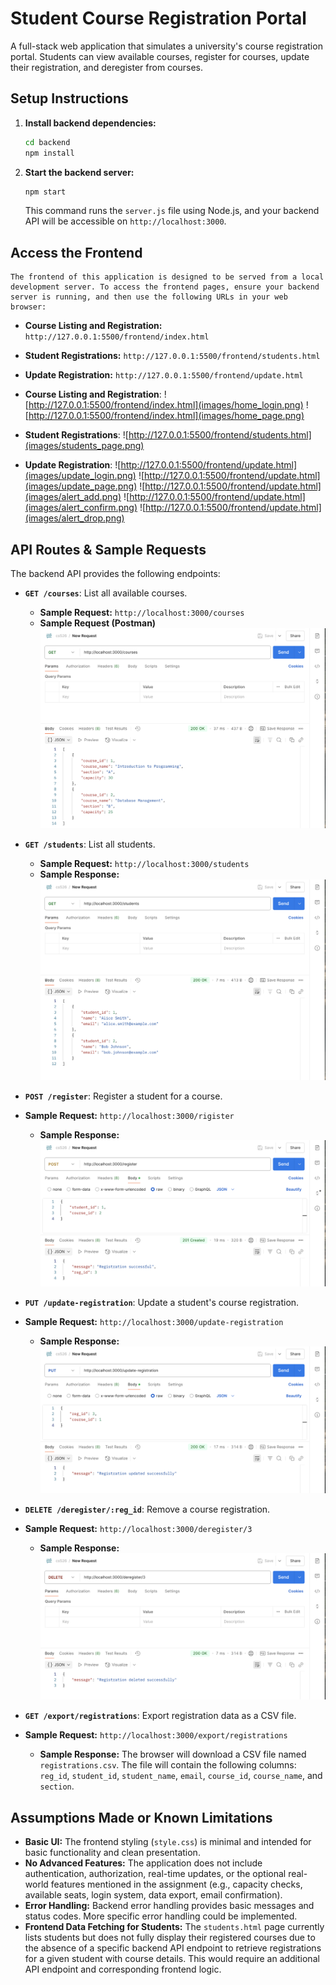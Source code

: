 # Student Course Registration Portal

A full-stack web application that simulates a university's course registration portal. Students can view available courses, register for courses, update their registration, and deregister from courses.

## Setup Instructions

1.  **Install backend dependencies:**
    ```bash
    cd backend
    npm install
    ```
2.  **Start the backend server:**
    ```bash
    npm start
    ```
    This command runs the `server.js` file using Node.js, and your backend API will be accessible on `http://localhost:3000`.

## Access the Frontend

    The frontend of this application is designed to be served from a local development server. To access the frontend pages, ensure your backend server is running, and then use the following URLs in your web browser:



* **Course Listing and Registration:** `http://127.0.0.1:5500/frontend/index.html`
* **Student Registrations:** `http://127.0.0.1:5500/frontend/students.html`
* **Update Registration:** `http://127.0.0.1:5500/frontend/update.html`

* **Course Listing and Registration**: 
![http://127.0.0.1:5500/frontend/index.html](images/home_login.png)
![http://127.0.0.1:5500/frontend/index.html](images/home_page.png)

* **Student Registrations**:
![http://127.0.0.1:5500/frontend/students.html](images/students_page.png)

* **Update Registration**:
![http://127.0.0.1:5500/frontend/update.html](images/update_login.png)
![http://127.0.0.1:5500/frontend/update.html](images/update_page.png)
![http://127.0.0.1:5500/frontend/update.html](images/alert_add.png)
![http://127.0.0.1:5500/frontend/update.html](images/alert_confirm.png)
![http://127.0.0.1:5500/frontend/update.html](images/alert_drop.png)
## API Routes & Sample Requests

The backend API provides the following endpoints:

* **`GET /courses`**: List all available courses.
    * **Sample Request:** `http://localhost:3000/courses`
    * **Sample Request (Postman)**
    ![Get Courses Request in Postman](sample_output/postman_get_courses.png)


* **`GET /students`**: List all students.
    * **Sample Request:** `http://localhost:3000/students`
    * **Sample Response:**
    ![Get Courses Request in Postman](sample_output/postman_get_all_students.png)


* **`POST /register`**: Register a student for a course.
* **Sample Request:** `http://localhost:3000/rigister`
    * **Sample Response:**
    ![Get Courses Request in Postman](sample_output/postman_post_register.png)


* **`PUT /update-registration`**: Update a student's course registration.
* **Sample Request:** `http://localhost:3000/update-registration`
    * **Sample Response:**
    ![Get Courses Request in Postman](sample_output/postman_put_registration.png)

* **`DELETE /deregister/:reg_id`**: Remove a course registration.
* **Sample Request:** `http://localhost:3000/deregister/3`
    * **Sample Response:**
    ![Get Courses Request in Postman](sample_output/postman_delete_registration.png)

* **`GET /export/registrations`**: Export registration data as a CSV file.
* **Sample Request:** `http://localhost:3000/export/registrations`
    * **Sample Response:**
        The browser will download a CSV file named `registrations.csv`. The file will contain the following columns: `reg_id`, `student_id`, `student_name`, `email`, `course_id`, `course_name`, and `section`.


## Assumptions Made or Known Limitations

* **Basic UI:** The frontend styling (`style.css`) is minimal and intended for basic functionality and clean presentation.
* **No Advanced Features:** The application does not include authentication, authorization, real-time updates, or the optional real-world features mentioned in the assignment (e.g., capacity checks, available seats, login system, data export, email confirmation).
* **Error Handling:** Backend error handling provides basic messages and status codes. More specific error handling could be implemented.
* **Frontend Data Fetching for Students:** The `students.html` page currently lists students but does not fully display their registered courses due to the absence of a specific backend API endpoint to retrieve registrations for a given student with course details. This would require an additional API endpoint and corresponding frontend logic.
